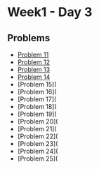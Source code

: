 # Week1 - Day 3

## Problems
- [Problem 11](https://github.com/Codingodfather01/PIPTP-Prep-2025/blob/350351538308ed2cfcf1cb56f8876beb8e0d23e0/Week1/Day3/problem11)
- [Problem 12](https://github.com/Codingodfather01/PIPTP-Prep-2025/blob/c679cdc6b7ec4cc7c179e2699cd965b49f9ea977/Week1/Day3/problem12)
- [Problem 13](https://github.com/Codingodfather01/PIPTP-Prep-2025/blob/08b5dc9c95175723bc5b6dd2a4d80440831c7648/Week1/Day3/problem13)
- [Problem 14](https://github.com/Codingodfather01/PIPTP-Prep-2025/blob/700c5920c6b124507251cb0a826be2e497a11285/Week1/Day3/problem14)
- [Problem 15](
- [Problem 16](
- [Problem 17](
- [Problem 18](
- [Problem 19](
- [Problem 20](
- [Problem 21](
- [Problem 22](
- [Problem 23](
- [Problem 24](
- [Problem 25](
